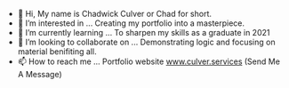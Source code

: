 - 👋 Hi, My name is Chadwick Culver or Chad for short.
- 👀 I’m interested in ... Creating my portfolio into a masterpiece.
- 🌱 I’m currently learning ... To sharpen my skills as a graduate in 2021
- 💞️ I’m looking to collaborate on ... Demonstrating logic and focusing on material benifiting all.
- 📫 How to reach me ... Portfolio website www.culver.services (Send Me A Message)

<!---
productivechad/productivechad is a ✨ special ✨ repository because its `README.md` (this file) appears on your GitHub profile.
You can click the Preview link to take a look at your changes.
--->
